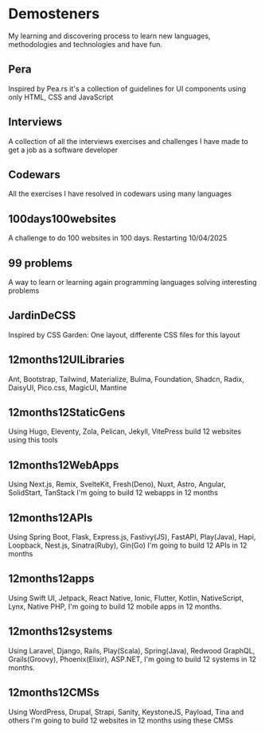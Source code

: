 # Demosteners

My learning and discovering process to learn new languages, methodologies and technologies and have fun.

## Pera

Inspired by Pea.rs it's a collection of guidelines for UI components using only HTML, CSS and JavaScript

## Interviews

A collection of all the interviews exercises and challenges I have made to get a job as a software developer

## Codewars

All the exercises I have resolved in codewars using many languages

## 100days100websites

A challenge to do 100 websites in 100 days. Restarting 10/04/2025

## 99 problems

A way to learn or learning again programming languages solving interesting problems

## JardinDeCSS

Inspired by CSS Garden: One layout, differente CSS files for this layout

## 12months12UILibraries

Ant, Bootstrap, Tailwind, Materialize, Bulma, Foundation, Shadcn, Radix, DaisyUI, Pico.css, MagicUI, Mantine

## 12months12StaticGens

Using Hugo, Eleventy, Zola, Pelican, Jekyll, VitePress build 12 websites using this tools

## 12months12WebApps

Using Next.js, Remix, SvelteKit, Fresh(Deno), Nuxt, Astro, Angular, SolidStart, TanStack I'm going to build 12 webapps in 12 months

## 12months12APIs

Using Spring Boot, Flask, Express.js, Fastivy(JS), FastAPI, Play(Java), Hapi, Loopback, Nest.js, Sinatra(Ruby), Gin(Go) I'm going to build 12 APIs in 12 months

## 12months12apps

Using Swift UI, Jetpack, React Native, Ionic, Flutter, Kotlin, NativeScript, Lynx, Native PHP, I'm going to build 12 mobile apps in 12 months.

## 12months12systems

Using Laravel, Django, Rails, Play(Scala), Spring(Java), Redwood GraphQL, Grails(Groovy), Phoenix(Elixir), ASP.NET, I'm going to build 12 systems in 12 months.

## 12months12CMSs

Using WordPress, Drupal, Strapi, Sanity, KeystoneJS, Payload, Tina and others I'm going to build 12 websites in 12 months using these CMSs
